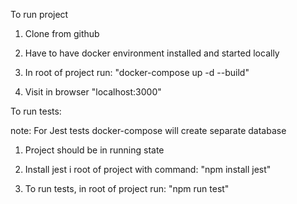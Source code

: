 To run project

1. Clone from github

2. Have to have docker environment installed and started locally 

3. In root of project run: "docker-compose up -d --build"

4. Visit in browser "localhost:3000"

To run tests:

note: For Jest tests docker-compose will create separate database

1. Project should be in running state

2. Install jest i root of project with command: "npm install jest" 

3. To run tests, in root of project run: "npm run test"